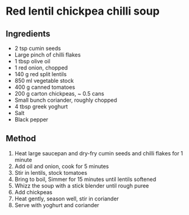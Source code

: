 # Red lentil chickpea chilli soup

## Ingredients
* 2 tsp cumin seeds
* Large pinch of chilli flakes
* 1 tbsp olive oil
* 1 red onion, chopped
* 140 g red split lentils
* 850 ml vegetable stock
* 400 g canned tomatoes
* 200 g carton chickpeas, ~ 0.5 cans
* Small bunch coriander, roughly chopped
* 4 tbsp greek yoghurt
* Salt
* Black pepper

## Method
1. Heat large saucepan and dry-fry cumin seeds and chilli flakes for 1 minute
2. Add oil and onion, cook for 5 minutes
3. Stir in lentils, stock tomatoes
4. Bring to boil, Simmer for 15 minutes until lentils softened
5. Whizz the soup with a stick blender until rough puree
6. Add chickpeas
7. Heat gently, season well, stir in coriander
8. Serve with yoghurt and coriander

